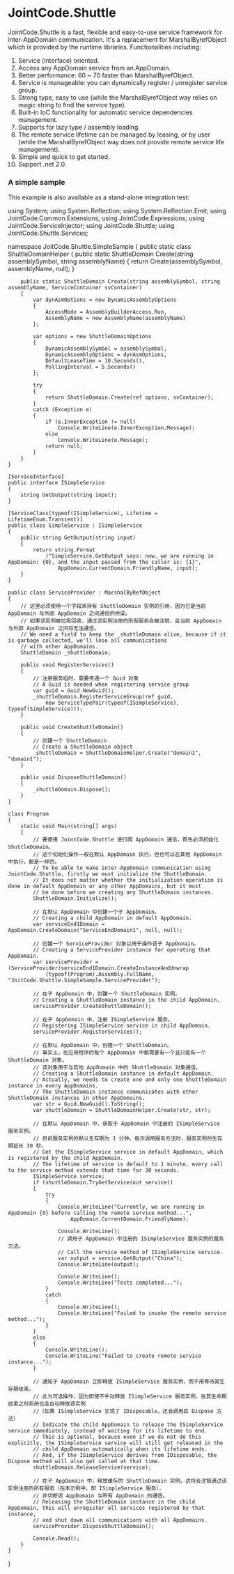 # JointCode.Shuttle
JointCode.Shuttle is a fast, flexible and easy-to-use service framework for inter-AppDomain communication. It's a replacement for MarshalByrefObject which is provided by the runtime libraries. Functionalities including:<br>

1. Service (interface) oriented.
2. Access any AppDomain service from an AppDomain.
3. Better performance: 60 ~ 70 faster than MarshalByrefObject.
4. Service is manageable: you can dynamically register / unregister service group.
5. Strong type, easy to use (while the MarshalByrefObject way relies on magic string to find the service type).
6. Built-in IoC functionality for automatic service dependencies management.
7. Supports for lazy type / assembly loading.
8. The remote service lifetime can be managed by leasing, or by user (while the MarshalByrefObject way does not provide remote service       life management).
9. Simple and quick to get started.
10. Support .net 2.0.

### A simple sample
This example is also available as a stand-alone integration test:

using System;
using System.Reflection;
using System.Reflection.Emit;
using JointCode.Common.Extensions;
using JointCode.Expressions;
using JointCode.ServiceInjector;
using JointCode.Shuttle;
using JointCode.Shuttle.Services;

namespace JoitCode.Shuttle.SimpleSample
{
    public static class ShuttleDomainHelper
    {
        public static ShuttleDomain Create(string assemblySymbol, string assemblyName)
        {
            return Create(assemblySymbol, assemblyName, null);
        }

        public static ShuttleDomain Create(string assemblySymbol, string assemblyName, ServiceContainer svContainer)
        {
            var dynAsmOptions = new DynamicAssemblyOptions
            {
                AccessMode = AssemblyBuilderAccess.Run,
                AssemblyName = new AssemblyName(assemblyName)
            };

            var options = new ShuttleDomainOptions
            {
                DynamicAssemblySymbol = assemblySymbol,
                DynamicAssemblyOptions = dynAsmOptions,
                DefaultLeaseTime = 10.Seconds(),
                PollingInterval = 5.Seconds()
            };

            try
            {
                return ShuttleDomain.Create(ref options, svContainer);
            }
            catch (Exception e)
            {
                if (e.InnerException != null)
                    Console.WriteLine(e.InnerException.Message);
                else
                    Console.WriteLine(e.Message);
                return null;
            }
        }
    }

    [ServiceInterface]
    public interface ISimpleService
    {
        string GetOutput(string input);
    }

    [ServiceClass(typeof(ISimpleService), Lifetime = LifetimeEnum.Transient)]
    public class SimpleService : ISimpleService
    {
        public string GetOutput(string input)
        {
            return string.Format
                ("SimpleService.GetOutput says: now, we are running in AppDomain: {0}, and the input passed from the caller is: {1}",
                    AppDomain.CurrentDomain.FriendlyName, input);
        }
    }

    public class ServiceProvider : MarshalByRefObject
    {
        // 这里必须使用一个字段来持有 ShuttleDomain 实例的引用，因为它是当前 AppDomain 与外部 AppDomain 之间通信的桥梁。
        // 如果该实例被垃圾回收，通过该实例注册的所有服务会被注销，且当前 AppDomain 与外部 AppDomain 之间将无法通信。
        // We need a field to keep the _shuttleDomain alive, because if it is garbage collected, we'll lose all communications
        // with other AppDomains.
        ShuttleDomain _shuttleDomain;

        public void RegisterServices()
        {
            // 注册服务组时，需要传递一个 Guid 对象
            // A Guid is needed when registering service group
            var guid = Guid.NewGuid();
            _shuttleDomain.RegisterServiceGroup(ref guid,
                new ServiceTypePair(typeof(ISimpleService), typeof(SimpleService)));
        }

        public void CreateShuttleDomain()
        {
            // 创建一个 ShuttleDomain
            // Create a ShuttleDomain object
            _shuttleDomain = ShuttleDomainHelper.Create("domain1", "domain1");
        }

        public void DisposeShuttleDomain()
        {
            _shuttleDomain.Dispose();
        }
    }

    class Program
    {
        static void Main(string[] args)
        {
            // 要使用 JointCode.Shuttle 进行跨 AppDomain 通信，首先必须初始化 ShuttleDomain。
            // 这个初始化操作一般在默认 AppDomain 执行，但也可以在其他 AppDomain 中执行，都是一样的。
            // To be able to make inter-AppDomain communication using JointCode.Shuttle, firstly we must initialize the ShuttleDomain.
            // It does not matter whether the initialization operation is done in default AppDomain or any other AppDomains, but it must 
            // be done before we creating any ShuttleDomain instances.
            ShuttleDomain.Initialize();

            // 在默认 AppDomain 中创建一个子 AppDomain。
            // Creating a child AppDomain in default AppDomain.
            var serviceEnd1Domain = AppDomain.CreateDomain("ServiceEndDomain1", null, null);

            // 创建一个 ServiceProvider 对象以用于操作该子 AppDomain。
            // Creating a ServiceProvider instance for operating that AppDomain.
            var serviceProvider = (ServiceProvider)serviceEnd1Domain.CreateInstanceAndUnwrap
                (typeof(Program).Assembly.FullName, "JoitCode.Shuttle.SimpleSample.ServiceProvider");

            // 在子 AppDomain 中，创建一个 ShuttleDomain 实例。
            // Creating a ShuttleDomain instance in the child AppDomain.
            serviceProvider.CreateShuttleDomain();

            // 在子 AppDomain 中，注册 ISimpleService 服务。
            // Registering ISimpleService service in child AppDomain.
            serviceProvider.RegisterServices();

            // 在默认 AppDomain 中，创建一个 ShuttleDomain。
            // 事实上，在应用程序的每个 AppDomain 中都需要有一个且只能有一个 ShuttleDomain 对象。
            // 该对象用于与其他 AppDomain 中的 ShuttleDomain 对象通信。
            // Creating a ShuttleDomain instance in default AppDomain.
            // Actually, we needs to create one and only one ShuttleDomain instance in every AppDomains.
            // The ShuttleDomain instance communicates with other ShuttleDomain instances in other AppDomains.
            var str = Guid.NewGuid().ToString();
            var shuttleDomain = ShuttleDomainHelper.Create(str, str);

            // 在默认 AppDomain 中，获取子 AppDomain 中注册的 ISimpleService 服务实例。
            // 目前服务实例的默认生存期为 1 分钟。每次调用服务方法时，服务实例的生存期延长 30 秒。
            // Get the ISimpleService service in default AppDomain, which is registered by the child AppDomain.
            // The lifetime of service is default to 1 minute, every call to the service method extends that time for 30 seconds.
            ISimpleService service;
            if (shuttleDomain.TryGetService(out service))
            {
                try
                {
                    Console.WriteLine("Currently, we are running in AppDomain {0} before calling the remote service method...", 
                        AppDomain.CurrentDomain.FriendlyName);

                    Console.WriteLine();
                    // 调用子 AppDomain 中注册的 ISimpleService 服务实例的服务方法。
                    // Call the service method of ISimpleService service.
                    var output = service.GetOutput("China");
                    Console.WriteLine(output);

                    Console.WriteLine();
                    Console.WriteLine("Tests completed...");
                }
                catch
                {
                    Console.WriteLine();
                    Console.WriteLine("Failed to invoke the remote service method...");
                }
            }
            else
            {
                Console.WriteLine();
                Console.WriteLine("Failed to create remote service instance...");
            }

            // 通知子 AppDomain 立即释放 ISimpleService 服务实例，而不用等待其生存期结束。
            // 此为可选操作，因为即使不手动释放 ISimpleService 服务实例，在其生命期结束之时系统也会自动释放该实例
            //（如果 ISimpleService 实现了 IDisposable，还会调用其 Dispose 方法）
            // Indicate the child AppDomain to release the ISimpleService service immediately, instead of waiting for its lifetime to end.
            // This is optional, because even if we do not do this explicitly, the ISimpleService service will still get released in the 
            // child AppDomain automatically when its lifetime ends.
            // And, if the ISimpleService derives from IDisposable, the Dispose method will also get called at that time.
            shuttleDomain.ReleaseService(service);

            // 在子 AppDomain 中，释放缓存的 ShuttleDomain 实例。这将会注销通过该实例注册的所有服务（在本示例中，即 ISimpleService 服务），
            // 并切断该 AppDomain 与所有 AppDomain 的通信。
            // Releasing the ShuttleDomain instance in the child AppDomain, this will unregister all services registered by that instance,
            // and shut down all communications with all AppDomains.
            serviceProvider.DisposeShuttleDomain();

            Console.Read();
        }
    }
}
